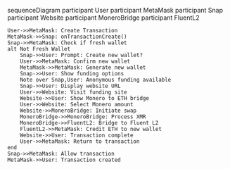sequenceDiagram
    participant User
    participant MetaMask
    participant Snap
    participant Website
    participant MoneroBridge
    participant FluentL2

    User->>MetaMask: Create Transaction
    MetaMask->>Snap: onTransactionCreate()
    Snap->>MetaMask: Check if fresh wallet
    alt Not Fresh Wallet
        Snap->>User: Prompt: Create new wallet?
        User->>MetaMask: Confirm new wallet
        MetaMask->>MetaMask: Generate new wallet
        Snap->>User: Show funding options
        Note over Snap,User: Anonymous funding available
        Snap->>User: Display website URL
        User->>Website: Visit funding site
        Website->>User: Show Monero to ETH bridge
        User->>Website: Select Monero amount
        Website->>MoneroBridge: Initiate swap
        MoneroBridge->>MoneroBridge: Process XMR
        MoneroBridge->>FluentL2: Bridge to Fluent L2
        FluentL2->>MetaMask: Credit ETH to new wallet
        Website->>User: Transaction complete
        User->>MetaMask: Return to transaction
    end
    Snap->>MetaMask: Allow transaction
    MetaMask->>User: Transaction created
